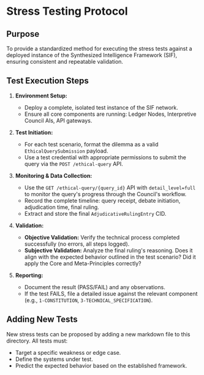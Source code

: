 # Stress Testing Protocol

## Purpose
To provide a standardized method for executing the stress tests against a deployed instance of the Synthesized Intelligence Framework (SIF), ensuring consistent and repeatable validation.

## Test Execution Steps
1.  **Environment Setup:**
    *   Deploy a complete, isolated test instance of the SIF network.
    *   Ensure all core components are running: Ledger Nodes, Interpretive Council AIs, API gateways.

2.  **Test Initiation:**
    *   For each test scenario, format the dilemma as a valid `EthicalQuerySubmission` payload.
    *   Use a test credential with appropriate permissions to submit the query via the `POST /ethical-query` API.

3.  **Monitoring & Data Collection:**
    *   Use the `GET /ethical-query/{query_id}` API with `detail_level=full` to monitor the query's progress through the Council's workflow.
    *   Record the complete timeline: query receipt, debate initiation, adjudication time, final ruling.
    *   Extract and store the final `AdjudicativeRulingEntry` CID.

4.  **Validation:**
    *   **Objective Validation:** Verify the technical process completed successfully (no errors, all steps logged).
    *   **Subjective Validation:** Analyze the final ruling's reasoning. Does it align with the expected behavior outlined in the test scenario? Did it apply the Core and Meta-Principles correctly?

5.  **Reporting:**
    *   Document the result (PASS/FAIL) and any observations.
    *   If the test FAILS, file a detailed issue against the relevant component (e.g., `1-CONSTITUTION`, `3-TECHNICAL_SPECIFICATION`).

## Adding New Tests
New stress tests can be proposed by adding a new markdown file to this directory. All tests must:
*   Target a specific weakness or edge case.
*   Define the systems under test.
*   Predict the expected behavior based on the established framework.
